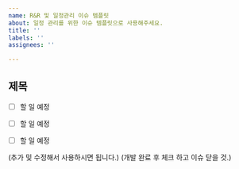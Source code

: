 ```yaml
---
name: R&R 및 일정관리 이슈 템플릿
about: 일정 관리를 위한 이슈 템플릿으로 사용해주세요.
title: ''
labels: ''
assignees: ''

---
```


## 제목

- [ ] 할 일 예정
- [ ] 할 일 예정
- [ ] 할 일 예정


(추가 및 수정해서 사용하시면 됩니다.)
(개발 완료 후 체크 하고 이슈 닫을 것.)
